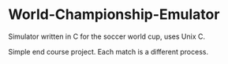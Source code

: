 # World-Championship-Emulator
Simulator written in C for the soccer world cup, uses Unix C.


Simple end course project.
Each match is a different process.
